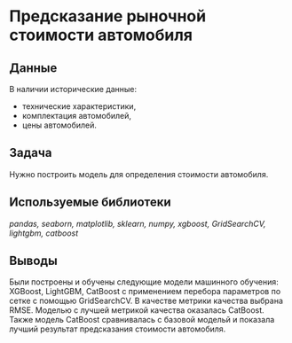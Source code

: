 # Предсказание рыночной стоимости автомобиля
## Данные
В наличии исторические данные: 
  - технические характеристики,
  - комплектация автомобилей,
  - цены автомобилей.
## Задача
Нужно построить модель для определения стоимости автомобиля.
## Используемые библиотеки
*pandas, seaborn, matplotlib, sklearn, numpy, xgboost, GridSearchCV, lightgbm, catboost*
## Выводы
Были построены и обучены следующие модели машинного обучения: XGBoost, LightGBM, CatBoost с применением перебора параметров по сетке с помощью GridSearchCV. В качестве метрики качества выбрана RMSE. Моделью с лучшей метрикой качества оказалась CatBoost. Также модель CatBoost сравнивалась с базовой модельй и показала лучший результат предсказания стоимости автомобиля.
